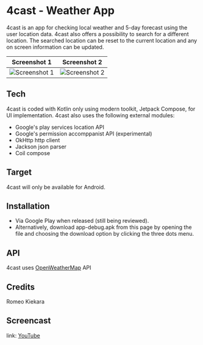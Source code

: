 # 4cast - Weather App

4cast is an app for checking local weather and 5-day forecast using the user location data.
4cast also offers a possibility to search for a different location. The searched location
can be reset to the current location and any on screen information can be updated.

Screenshot 1                                                             | Screenshot 2
:-----------------------------------------------------------------------:|:-----------------------------------:
![Screenshot 1](https://i.gyazo.com/c1126d3c15e44a665de8e643d4f868e8.jpg)|![Screenshot 2](https://i.gyazo.com/0f9b96af3efcebdad18382b5d8b9b568.jpg)

## Tech

4cast is coded with Kotlin only using modern toolkit, Jetpack Compose, for UI implementation.
4cast also uses the following external modules:
- Google's play services location API
- Google's permission accomppanist API (experimental)
- OkHttp http client
- Jackson json parser
- Coil compose

## Target

4cast will only be available for Android.

## Installation

- Via Google Play when released (still being reviewed).
- Alternatively, download app-debug.apk from this page by opening the file and choosing the download
option by clicking the three dots menu.

## API

4cast uses [OpenWeatherMap](https://openweathermap.org/api) API

## Credits

Romeo Kiekara

## Screencast

link: [YouTube](https://youtu.be/qfXxvQpdZ8Y)